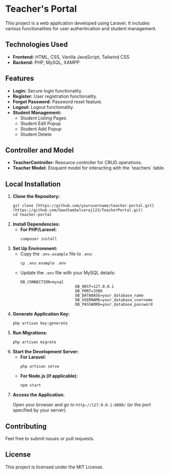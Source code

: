 <body>
    <h1>Teacher's Portal</h1>
    <div class="container">
        <p>This project is a web application developed using Laravel. It includes various functionalities for user authentication and student management.</p>
        <h2>Technologies Used</h2>
        <ul>
            <li><strong>Frontend:</strong> HTML, CSS, Vanilla JavaScript, Tailwind CSS</li>
            <li><strong>Backend:</strong> PHP, MySQL, XAMPP</li>
        </ul>
        <h2>Features</h2>
        <ul>
            <li><strong>Login:</strong> Secure login functionality.</li>
            <li><strong>Register:</strong> User registration functionality.</li>
            <li><strong>Forgot Password:</strong> Password reset feature.</li>
            <li><strong>Logout:</strong> Logout functionality.</li>
            <li><strong>Student Management:</strong>
                <ul>
                    <li>Student Listing Pages</li>
                    <li>Student Edit Popup</li>
                    <li>Student Add Popup</li>
                    <li>Student Delete</li>
                </ul>
            </li>
        </ul>
        <h2>Controller and Model</h2>
        <ul>
            <li><strong>TeacherController:</strong> Resource controller for CRUD operations.</li>
            <li><strong>Teacher Model:</strong> Eloquent model for interacting with the `teachers` table.</li>
        </ul>
    <h2>Local Installation</h2>
    <ol>
        <li>
            <strong>Clone the Repository:</strong>
            <pre><code>git clone [https://github.com/yourusername/teacher-portal.git](https://github.com/GowthamSelvaraj123/TeacherPortal.git)
cd teacher-portal</code></pre>
        </li>
        <li>
            <strong>Install Dependencies:</strong>
            <ul>
                <li><strong>For PHP/Laravel:</strong>
                    <pre><code>composer install</code></pre>
                </li>
            </ul>
        </li>
        <li>
            <strong>Set Up Environment:</strong>
            <ul>
                <li>Copy the <code>.env.example</code> file to <code>.env</code>:
                    <pre><code>cp .env.example .env</code></pre>
                </li>
                <li>Update the <code>.env</code> file with your MySQL details:
                    <pre><code>DB_CONNECTION=mysql
                        DB_HOST=127.0.0.1
                        DB_PORT=3306
                        DB_DATABASE=your_database_name
                        DB_USERNAME=your_database_username
                        DB_PASSWORD=your_database_password</code></pre>
                </li>
            </ul>
        </li>
        <li>
            <strong>Generate Application Key:</strong>
            <pre><code>php artisan key:generate</code></pre>
        </li>
        <li>
            <strong>Run Migrations:</strong>
            <pre><code>php artisan migrate</code></pre>
        </li>
        <li>
            <strong>Start the Development Server:</strong>
            <ul>
                <li><strong>For Laravel:</strong>
                    <pre><code>php artisan serve</code></pre>
                </li>
                <li><strong>For Node.js (if applicable):</strong>
                    <pre><code>npm start</code></pre>
                </li>
            </ul>
        </li>
        <li>
            <strong>Access the Application:</strong>
            <p>Open your browser and go to <code>http://127.0.0.1:8000/</code> (or the port specified by your server).</p>
        </li>
    </ol>
    <h2>Contributing</h2>
    <p>Feel free to submit issues or pull requests.</p>
    <h2>License</h2>
    <p>This project is licensed under the MIT License.</p>
</body>
